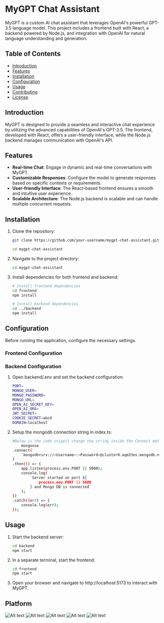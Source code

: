 # MyGPT Chat Assistant

MyGPT is a custom AI chat assistant that leverages OpenAI's powerful GPT-3.5 language model. This project includes a frontend built with React, a backend powered by Node.js, and integration with OpenAI for natural language understanding and generation.

## Table of Contents

- [Introduction](#introduction)
- [Features](#features)
- [Installation](#installation)
- [Configuration](#configuration)
- [Usage](#usage)
- [Contributing](#contributing)
- [License](#license)

## Introduction

MyGPT is designed to provide a seamless and interactive chat experience by utilizing the advanced capabilities of OpenAI's GPT-3.5. The frontend, developed with React, offers a user-friendly interface, while the Node.js backend manages communication with OpenAI's API.

## Features

- **Real-time Chat**: Engage in dynamic and real-time conversations with MyGPT.
- **Customizable Responses**: Configure the model to generate responses based on specific contexts or requirements.
- **User-friendly Interface**: The React-based frontend ensures a smooth and intuitive user experience.
- **Scalable Architecture**: The Node.js backend is scalable and can handle multiple concurrent requests.

## Installation

1. Clone the repository:

   ```bash
   git clone https://github.com/your-username/mygpt-chat-assistant.git

   cd mygpt-chat-assistant


2. Navigate to the project directory:
    ```bash
    cd mygpt-chat-assistant
3. Install dependencies for both frontend and backend:

    ```bash
    # Install frontend dependencies
    cd frontend
    npm install

    # Install backend dependencies
    cd ../backend
    npm install

## Configuration
Before running the application, configure the necessary settings.

### Frontend Configuration

### Backend Configuration

1. Open backend/.env and set the backend configuration:

    ```bash 
    PORT=   
    MONGO_USER=
    MONGO_PASSWORD=
    MONGO_URL=
    OPEN_AI_SECRET_KEY=
    OPEN_AI_ORG=
    JWT_SECRET=
    COOKIE_SECRET=abcd
    DOMAIN=localhost
2. Setup the mongodb connection string in index.ts:
    ```bash
    #Below is the code snippit change the string inside the Connect method 
        mongoose
	.connect(
		`mongodb+srv://<Username>:<Password>@cluster0.aqm33es.mongodb.net/MyGPT`
	)
	.then(() => {
		app.listen(process.env.PORT || 5000);
		console.log(
			`Server started on port ${
				process.env.PORT || 5000
			} and Mongo DB is connected`
		);
	})
	.catch((err) => {
		console.log(err);
	});


## Usage

1. Start the backend server:
    ```bash
    cd backend
    npm start

2. In a separate terminal, start the frontend:
    ```bash
    cd frontend
    npm start
3. Open your browser and navigate to http://localhost:5173 to interact with MyGPT.



## Platform 

![Alt text](image-1.png)
![Alt text](image.png)
![Alt text](<Screenshot 2023-12-17 at 6.23.53 PM.png>)
![Alt text](image-3.png)
![Alt text](image-2.png)

